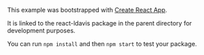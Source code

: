 This example was bootstrapped with [Create React App](https://github.com/facebook/create-react-app).

It is linked to the react-ldavis package in the parent directory for development purposes.

You can run `npm install` and then `npm start` to test your package.
